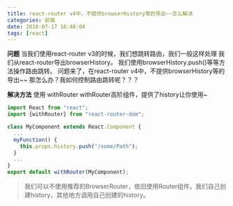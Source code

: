 ```yaml
---
title: react-router v4中，不提供browserHistory等的导出~~怎么解决
categories: 前端
date: 2018-07-17 16:48:04
tags: [react]
---
```


**问题**
当我们使用react-router v3的时候，我们想跳转路由，我们一般这样处理
我们从react-router导出browserHistory。 
我们使用browserHistory.push()等等方法操作路由跳转。 
问题来了，在react-router v4中，不提供browserHistory等的导出~~
那怎么办？我如何控制路由跳转呢？？？

**解决方法**
使用 withRouter
withRouter高阶组件，提供了history让你使用~

```jsx
import React from "react";
import {withRouter} from "react-router-dom";

class MyComponent extends React.Component {
  ...
  myFunction() {
    this.props.history.push("/some/Path");
  }
  ...
}
export default withRouter(MyComponent);
```



> 我们可以不使用推荐的BrowserRouter，依旧使用Router组件。我们自己创建history，其他地方调用自己创建的history。
